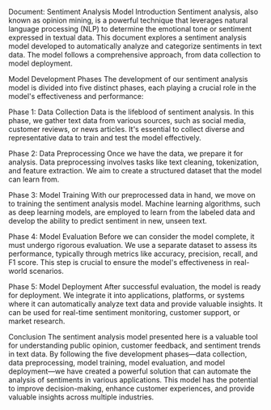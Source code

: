 Document: Sentiment Analysis Model
Introduction
Sentiment analysis, also known as opinion mining, is a powerful technique that leverages natural language processing (NLP) to determine the emotional tone or sentiment expressed in textual data. This document explores a sentiment analysis model developed to automatically analyze and categorize sentiments in text data. The model follows a comprehensive approach, from data collection to model deployment.

Model Development Phases
The development of our sentiment analysis model is divided into five distinct phases, each playing a crucial role in the model's effectiveness and performance:

Phase 1: Data Collection
Data is the lifeblood of sentiment analysis. In this phase, we gather text data from various sources, such as social media, customer reviews, or news articles. It's essential to collect diverse and representative data to train and test the model effectively.

Phase 2: Data Preprocessing
Once we have the data, we prepare it for analysis. Data preprocessing involves tasks like text cleaning, tokenization, and feature extraction. We aim to create a structured dataset that the model can learn from.

Phase 3: Model Training
With our preprocessed data in hand, we move on to training the sentiment analysis model. Machine learning algorithms, such as deep learning models, are employed to learn from the labeled data and develop the ability to predict sentiment in new, unseen text.

Phase 4: Model Evaluation
Before we can consider the model complete, it must undergo rigorous evaluation. We use a separate dataset to assess its performance, typically through metrics like accuracy, precision, recall, and F1 score. This step is crucial to ensure the model's effectiveness in real-world scenarios.

Phase 5: Model Deployment
After successful evaluation, the model is ready for deployment. We integrate it into applications, platforms, or systems where it can automatically analyze text data and provide valuable insights. It can be used for real-time sentiment monitoring, customer support, or market research.

Conclusion
The sentiment analysis model presented here is a valuable tool for understanding public opinion, customer feedback, and sentiment trends in text data. By following the five development phases—data collection, data preprocessing, model training, model evaluation, and model deployment—we have created a powerful solution that can automate the analysis of sentiments in various applications. This model has the potential to improve decision-making, enhance customer experiences, and provide valuable insights across multiple industries.
